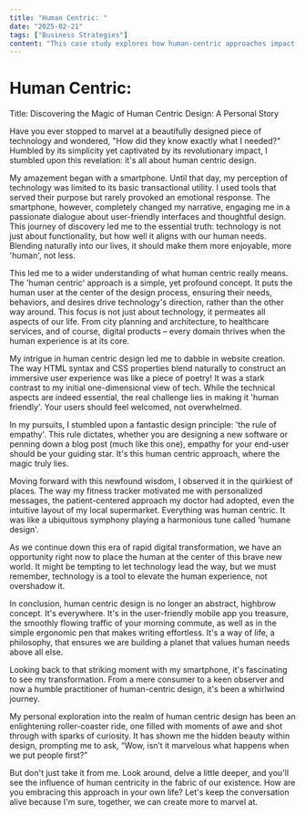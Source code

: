 ```yaml
---
title: "Human Centric: "
date: "2025-02-21"
tags: ["Business Strategies"]
content: "This case study explores how human-centric approaches impact real-world applications. We look at practical industry use cases..."
---
```


# Human Centric: 

Title: Discovering the Magic of Human Centric Design: A Personal Story

Have you ever stopped to marvel at a beautifully designed piece of technology and wondered, "How did they know exactly what I needed?" Humbled by its simplicity yet captivated by its revolutionary impact, I stumbled upon this revelation: it's all about human centric design. 

My amazement began with a smartphone. Until that day, my perception of technology was limited to its basic transactional utility. I used tools that served their purpose but rarely provoked an emotional response. The smartphone, however, completely changed my narrative, engaging me in a passionate dialogue about user-friendly interfaces and thoughtful design. This journey of discovery led me to the essential truth: technology is not just about functionality, but how well it aligns with our human needs. Blending naturally into our lives, it should make them more enjoyable, more 'human', not less.

This led me to a wider understanding of what human centric really means. The 'human centric' approach is a simple, yet profound concept. It puts the human user at the center of the design process, ensuring their needs, behaviors, and desires drive technology's direction, rather than the other way around. This focus is not just about technology, it permeates all aspects of our life. From city planning and architecture, to healthcare services, and of course, digital products – every domain thrives when the human experience is at its core. 

My intrigue in human centric design led me to dabble in website creation. The way HTML syntax and CSS properties blend naturally to construct an immersive user experience was like a piece of poetry! It was a stark contrast to my initial one-dimensional view of tech. While the technical aspects are indeed essential, the real challenge lies in making it 'human friendly'. Your users should feel welcomed, not overwhelmed. 

In my pursuits, I stumbled upon a fantastic design principle: 'the rule of empathy'. This rule dictates, whether you are designing a new software or penning down a blog post (much like this one), empathy for your end-user should be your guiding star. It's this human centric approach, where the magic truly lies.

Moving forward with this newfound wisdom, I observed it in the quirkiest of places. The way my fitness tracker motivated me with personalized messages, the patient-centered approach my doctor had adopted, even the intuitive layout of my local supermarket. Everything was human centric. It was like a ubiquitous symphony playing a harmonious tune called 'humane design'.

As we continue down this era of rapid digital transformation, we have an opportunity right now to place the human at the center of this brave new world. It might be tempting to let technology lead the way, but we must remember, technology is a tool to elevate the human experience, not overshadow it.

In conclusion, human centric design is no longer an abstract, highbrow concept. It's everywhere. It's in the user-friendly mobile app you treasure, the smoothly flowing traffic of your morning commute, as well as in the simple ergonomic pen that makes writing effortless. It's a way of life, a philosophy, that ensures we are building a planet that values human needs above all else.

Looking back to that striking moment with my smartphone, it's fascinating to see my transformation. From a mere consumer to a keen observer and now a humble practitioner of human-centric design, it's been a whirlwind journey.

My personal exploration into the realm of human centric design has been an enlightening roller-coaster ride, one filled with moments of awe and shot through with sparks of curiosity. It has shown me the hidden beauty within design, prompting me to ask, “Wow, isn’t it marvelous what happens when we put people first?”

But don't just take it from me. Look around, delve a little deeper, and you'll see the influence of human centricity in the fabric of our existence. How are you embracing this approach in your own life? Let's keep the conversation alive because I'm sure, together, we can create more to marvel at.
